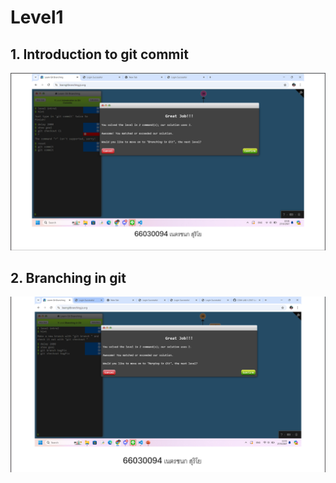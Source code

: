 # Level1

## 1. Introduction to git commit

![alt text](image.png)

## 2. Branching in git

![alt text](image-1.png)